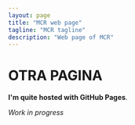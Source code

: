 ```yaml
---
layout: page
title: "MCR web page"
tagline: "MCR tagline"
description: "Web page of MCR"
---
```




# OTRA PAGINA

**I'm quite hosted with GitHub Pages**.

*Work in progress*
 
 
